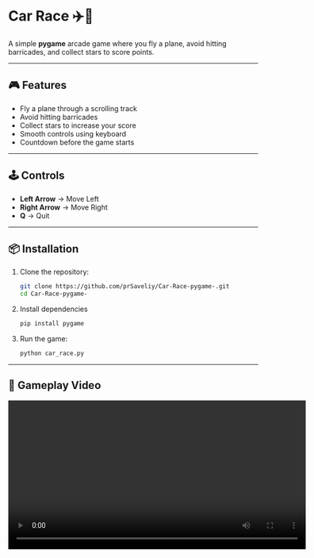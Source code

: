 # Car Race ✈️🚗  

A simple **pygame** arcade game where you fly a plane, avoid hitting barricades, and collect stars to score points.   

---

## 🎮 Features
- Fly a plane through a scrolling track  
- Avoid hitting barricades  
- Collect stars to increase your score  
- Smooth controls using keyboard  
- Countdown before the game starts  

---

## 🕹️ Controls
- **Left Arrow** → Move Left  
- **Right Arrow** → Move Right  
- **Q** → Quit  

---

## 📦 Installation
1. Clone the repository:  
   ```bash
   git clone https://github.com/prSaveliy/Car-Race-pygame-.git
   cd Car-Race-pygame-
    ```

2. Install dependencies
    ```bash
   pip install pygame
   ```

3. Run the game:
    ```bash
    python car_race.py
    ```

---

## 🎥 Gameplay Video
<video src="videos/0918.mp4" controls width="600">
  Your browser does not support the video tag.
</video>
